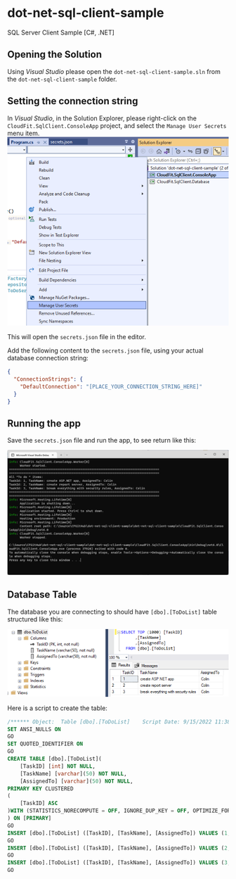 # dot-net-sql-client-sample
SQL Server Client Sample [C#, .NET]

## Opening the Solution
Using *Visual Studio* please open the `dot-net-sql-client-sample.sln` from the `dot-net-sql-client-sample` folder.

## Setting the connection string
In *Visual Studio*, in the Solution Explorer, please right-click on the `CloudFit.SqlClient.ConsoleApp`  project,
and select the `Manage User Secrets` menu item.
![user secrets](pictures/manage-user-secrets.png)

This will open the  `secrets.json` file in the editor.

Add the following content to the `secrets.json` file, using your actual database connection string:

```json
{
  "ConnectionStrings": {
    "DefaultConnection": "[PLACE_YOUR_CONNECTION_STRING_HERE]"
  }
}
```
## Running the app
Save the `secrets.json` file and run the app, to see return like this:

![app output](pictures/app-output.png)

## Database Table
The database you are connecting to should have `[dbo].[ToDoList]` table structured like this:

![database table](pictures/database-table.png)

Here is a script to create the table:
```sql
/****** Object:  Table [dbo].[ToDoList]    Script Date: 9/15/2022 11:38:47 AM ******/
SET ANSI_NULLS ON
GO
SET QUOTED_IDENTIFIER ON
GO
CREATE TABLE [dbo].[ToDoList](
	[TaskID] [int] NOT NULL,
	[TaskName] [varchar](50) NOT NULL,
	[AssignedTo] [varchar](50) NOT NULL,
PRIMARY KEY CLUSTERED 
(
	[TaskID] ASC
)WITH (STATISTICS_NORECOMPUTE = OFF, IGNORE_DUP_KEY = OFF, OPTIMIZE_FOR_SEQUENTIAL_KEY = OFF) ON [PRIMARY]
) ON [PRIMARY]
GO
INSERT [dbo].[ToDoList] ([TaskID], [TaskName], [AssignedTo]) VALUES (1, N'create ASP.NET app', N'Colin')
GO
INSERT [dbo].[ToDoList] ([TaskID], [TaskName], [AssignedTo]) VALUES (2, N'create report server', N'Colin')
GO
INSERT [dbo].[ToDoList] ([TaskID], [TaskName], [AssignedTo]) VALUES (3, N'break everything with security rules', N'Colin')
GO

```
